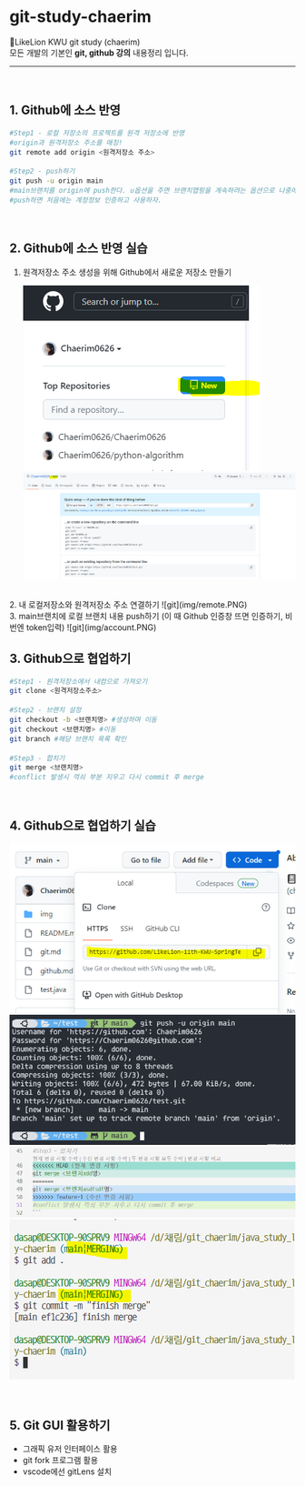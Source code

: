 # git-study-chaerim

📓LikeLion KWU git study (chaerim) <br>
모든 개발의 기본인 <strong>git, github 강의</strong> 내용정리 입니다.

<hr>
<br>

## 1. Github에 소스 반영

```bash
#Step1 - 로컬 저장소의 프로젝트를 원격 저장소에 반영
#origin과 원격저장소 주소를 매칭!
git remote add origin <원격저장소 주소>

#Step2 - push하기
git push -u origin main
#main브랜치를 origin에 push한다. u옵션을 주면 브랜치맵핑을 계속하려는 옵션으로 나중에 git push만 써도 올릴 수 있다.
#push하면 처음에는 계정정보 인증하고 사용하자.

```

<br>

## 2. Github에 소스 반영 실습

1. 원격저장소 주소 생성을 위해 Github에서 새로운 저장소 만들기

   ![git](img/New.PNG)
   ![git](img/doneRepo.PNG)
<br>
2. 내 로컬저장소와 원격저장소 주소 연결하기
   ![git](img/remote.PNG)
<br>
3. main브랜치에 로컬 브랜치 내용 push하기 (이 때 Github 인증창 뜨면 인증하기, 비번엔 token입력)
   ![git](img/account.PNG)

<br>

## 3. Github으로 협업하기

```bash
#Step1 - 원격저장소에서 내컴으로 가져오기
git clone <원격저장소주소>

#Step2 - 브랜치 설정
git checkout -b <브랜치명> #생성하며 이동
git checkout <브랜치명> #이동
git branch #해당 브랜치 목록 확인

#Step3 - 합치기
git merge <브랜치명>
#conflict 발생시 꺽쇠 부분 지우고 다시 commit 후 merge
```

<br>

## 4. Github으로 협업하기 실습

![git](img/clone.PNG)
![git](img/account.PNG)
![git](img/merge.PNG)
![git](img/merging.PNG)

<br>

## 5. Git GUI 활용하기

- 그래픽 유저 인터페이스 활용
- git fork 프로그램 활용
- vscode에선 gitLens 설치
